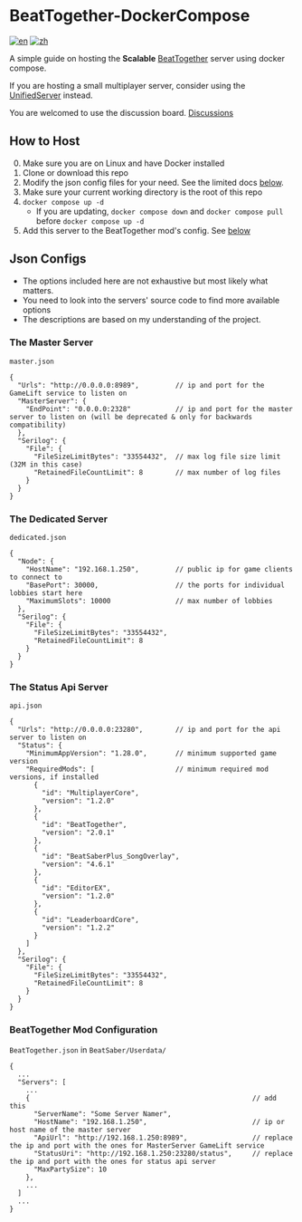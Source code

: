 # BeatTogether-DockerCompose
[![en](https://img.shields.io/badge/lang-en-blue.svg?style=for-the-badge)](/README.md)
[![zh](https://img.shields.io/badge/语言-中文-red.svg?style=for-the-badge)](/README.zh.md)

A simple guide on hosting the **Scalable** [BeatTogether](https://github.com/BeatTogether) server using docker compose.

If you are hosting a small multiplayer server, consider using the [UnifiedServer](https://github.com/BeatTogether/BeatTogether.UnifiedServer) instead.

You are welcomed to use the discussion board. [Discussions](https://github.com/qe201020335/BeatTogether-DockerCompose/discussions)

## How to Host
  0. Make sure you are on Linux and have Docker installed
  1. Clone or download this repo
  2. Modify the json config files for your need. See the limited docs [below](#json-configs).
  3. Make sure your current working directory is the root of this repo
  4. `docker compose up -d`
     - If you are updating, `docker compose down` and `docker compose pull` before `docker compose up -d`
  5. Add this server to the BeatTogether mod's config. See [below](#beattogether-mod-configuration)

## Json Configs
 - The options included here are not exhaustive but most likely what matters. 
 - You need to look into the servers' source code to find more available options
 - The descriptions are based on my understanding of the project.

### The Master Server 
`master.json`
```
{
  "Urls": "http://0.0.0.0:8989",         // ip and port for the GameLift service to listen on
  "MasterServer": {
    "EndPoint": "0.0.0.0:2328"           // ip and port for the master server to listen on (will be deprecated & only for backwards compatibility)
  },
  "Serilog": {
    "File": {
      "FileSizeLimitBytes": "33554432",  // max log file size limit (32M in this case)
      "RetainedFileCountLimit": 8        // max number of log files 
    }
  }
}
```

### The Dedicated Server 
`dedicated.json`
```
{
  "Node": {
    "HostName": "192.168.1.250",         // public ip for game clients to connect to
    "BasePort": 30000,                   // the ports for individual lobbies start here
    "MaximumSlots": 10000                // max number of lobbies 
  },
  "Serilog": {
    "File": {
      "FileSizeLimitBytes": "33554432",
      "RetainedFileCountLimit": 8
    }
  }
}
```

### The Status Api Server 
`api.json`
```
{
  "Urls": "http://0.0.0.0:23280",        // ip and port for the api server to listen on    
  "Status": {
    "MinimumAppVersion": "1.28.0",       // minimum supported game version
    "RequiredMods": [                    // minimum required mod versions, if installed
      {
        "id": "MultiplayerCore",
        "version": "1.2.0"
      },
      {
        "id": "BeatTogether",
        "version": "2.0.1"
      },
      {
        "id": "BeatSaberPlus_SongOverlay",
        "version": "4.6.1"
      },
      {
        "id": "EditorEX",
        "version": "1.2.0"
      },
      {
        "id": "LeaderboardCore",
        "version": "1.2.2"
      }
    ]
  },
  "Serilog": {
    "File": {
      "FileSizeLimitBytes": "33554432",
      "RetainedFileCountLimit": 8
    }
  }
}
```

### BeatTogether Mod Configuration
`BeatTogether.json` in `BeatSaber/Userdata/`
```
{
  ...
  "Servers": [
    ...
    {                                                       // add this
      "ServerName": "Some Server Namer",
      "HostName": "192.168.1.250",                          // ip or host name of the master server
      "ApiUrl": "http://192.168.1.250:8989",                // replace the ip and port with the ones for MasterServer GameLift service
      "StatusUri": "http://192.168.1.250:23280/status",     // replace the ip and port with the ones for status api server
      "MaxPartySize": 10
    },
    ...
  ]
  ...
}
```
